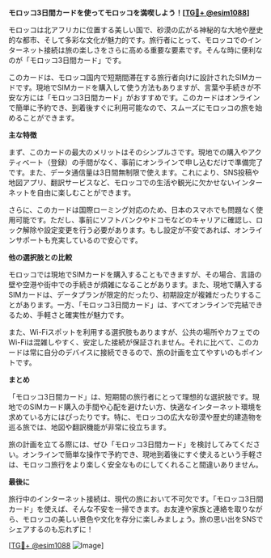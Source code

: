 **モロッコ3日間カードを使ってモロッコを満喫しよう！[[TG💪+ @esim1088](https://t.me/s/esim1088)]**

モロッコは北アフリカに位置する美しい国で、砂漠の広がる神秘的な大地や歴史的な都市、そして多彩な文化が魅力的です。旅行者にとって、モロッコでのインターネット接続は旅の楽しさをさらに高める重要な要素です。そんな時に便利なのが「モロッコ3日間カード」です。

このカードは、モロッコ国内で短期間滞在する旅行者向けに設計されたSIMカードです。現地でSIMカードを購入して使う方法もありますが、言葉や手続きが不安な方には「モロッコ3日間カード」がおすすめです。このカードはオンラインで簡単に予約でき、到着後すぐに利用可能なので、スムーズにモロッコの旅を始めることができます。

**主な特徴**

まず、このカードの最大のメリットはそのシンプルさです。現地での購入やアクティベート（登録）の手間がなく、事前にオンラインで申し込むだけで準備完了です。また、データ通信量は3日間無制限で使えます。これにより、SNS投稿や地図アプリ、翻訳サービスなど、モロッコでの生活や観光に欠かせないインターネットを自由に楽しむことができます。

さらに、このカードは国際ローミング対応のため、日本のスマホでも問題なく使用可能です。ただし、事前にソフトバンクやドコモなどのキャリアに確認し、ロック解除や設定変更を行う必要があります。もし設定が不安であれば、オンラインサポートも充実しているので安心です。

**他の選択肢との比較**

モロッコでは現地でSIMカードを購入することもできますが、その場合、言語の壁や空港や街中での手続きが煩雑になることがあります。また、現地で購入するSIMカードは、データプランが限定的だったり、初期設定が複雑だったりすることがあります。一方、「モロッコ3日間カード」は、すべてオンラインで完結できるため、手軽さと確実性が魅力です。

また、Wi-Fiスポットを利用する選択肢もありますが、公共の場所やカフェでのWi-Fiは混雑しやすく、安定した接続が保証されません。それに比べて、このカードは常に自分のデバイスに接続できるので、旅の計画を立てやすいのもポイントです。

**まとめ**

「モロッコ3日間カード」は、短期間の旅行者にとって理想的な選択肢です。現地でのSIMカード購入の手間や心配を避けたい方、快適なインターネット環境を求めている方にはぴったりです。特に、モロッコの広大な砂漠や歴史的建造物を巡る旅では、地図や翻訳機能が非常に役立ちます。

旅の計画を立てる際には、ぜひ「モロッコ3日間カード」を検討してみてください。オンラインで簡単な操作で予約でき、現地到着後にすぐ使えるという手軽さは、モロッコ旅行をより楽しく安全なものにしてくれること間違いありません。

**最後に**

旅行中のインターネット接続は、現代の旅において不可欠です。「モロッコ3日間カード」を使えば、そんな不安を一掃できます。お友達や家族と連絡を取りながら、モロッコの美しい景色や文化を存分に楽しみましょう。旅の思い出をSNSでシェアするのも忘れずに！

[[TG💪+ @esim1088](https://t.me/s/esim1088) ![Image](https://i.postimg.cc/Y0z9fWf4/image.png)]